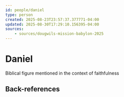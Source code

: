```yaml
---
id: people/daniel
type: person
created: 2025-08-23T23:57:37.377771-04:00
updated: 2025-08-30T17:29:10.156395-04:00
sources:
    - sources/dougwils-mission-babylon-2025
---
```


# Daniel

Biblical figure mentioned in the context of faithfulness

## Back-references
<!-- Auto-maintained by the system -->

